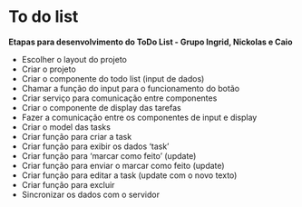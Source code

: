 # To do list

**Etapas para desenvolvimento do ToDo List - Grupo Ingrid, Nickolas e Caio**
* Escolher o layout do projeto
* Criar o projeto
* Criar o componente do todo list (input de dados)
* Chamar a função do input para o funcionamento do botão
* Criar serviço para comunicação entre componentes
* Criar o componente de display das tarefas
* Fazer a comunicação entre os componentes de input e display
* Criar o model das tasks
* Criar função para criar a task
* Criar função para exibir os dados ‘task’ 
* Criar função para ‘marcar como feito’ (update)
* Criar função para enviar o marcar como feito  (update)
* Criar função para editar a task (update com o novo texto)
* Criar função para excluir 
* Sincronizar os dados com o servidor